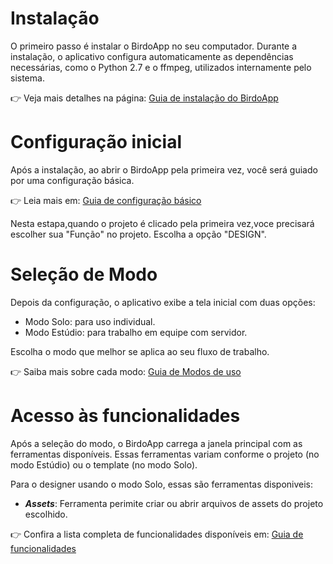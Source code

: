 # Instalação

O primeiro passo é instalar o BirdoApp no seu computador.
Durante a instalação, o aplicativo configura automaticamente as dependências necessárias, como o Python 2.7 e o ffmpeg, utilizados internamente pelo sistema.

👉 Veja mais detalhes na página:
[Guia de instalação do BirdoApp](./../../instalacao.md)

# Configuração inicial

Após a instalação, ao abrir o BirdoApp pela primeira vez, você será guiado por uma configuração básica.

👉 Leia mais em:
[Guia de configuração básico](./../../configuracao.md)

Nesta estapa,quando o projeto é clicado pela primeira vez,voce precisará escolher sua "Função" no projeto. Escolha a opção "DESIGN".

# Seleção de Modo

Depois da configuração, o aplicativo exibe a tela inicial com duas opções:

* Modo Solo: para uso individual.
* Modo Estúdio: para trabalho em equipe com servidor.

Escolha o modo que melhor se aplica ao seu fluxo de trabalho.

👉 Saiba mais sobre cada modo:
[Guia de Modos de uso](./../../modos-de-uso.md)

# Acesso às funcionalidades

Após a seleção do modo, o BirdoApp carrega a janela principal com as ferramentas disponíveis.
Essas ferramentas variam conforme o projeto (no modo Estúdio) ou o template (no modo Solo).

Para o designer usando o modo Solo, essas são ferramentas disponiveis:

* ***Assets***: Ferramenta perimite criar ou abrir arquivos de assets do projeto escolhido.

👉 Confira a lista completa de funcionalidades disponíveis em:
[Guia de funcionalidades](./../../funcionalidades/principais)

